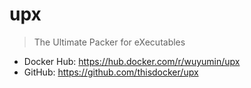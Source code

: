 # upx

> The Ultimate Packer for eXecutables

- Docker Hub: <https://hub.docker.com/r/wuyumin/upx>
- GitHub: <https://github.com/thisdocker/upx>

